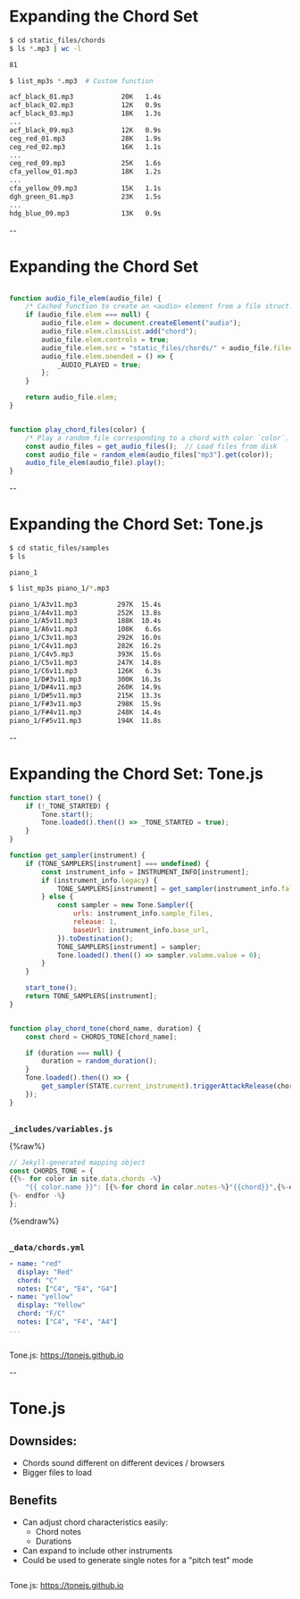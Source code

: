 # Expanding the Chord Set

```bash
$ cd static_files/chords
$ ls *.mp3 | wc -l
```

```txt
81
```

```bash
$ list_mp3s *.mp3  # Custom function
```

```txt
acf_black_01.mp3            20K   1.4s
acf_black_02.mp3            12K   0.9s
acf_black_03.mp3            18K   1.3s
...
acf_black_09.mp3            12K   0.9s
ceg_red_01.mp3              28K   1.9s
ceg_red_02.mp3              16K   1.1s
...
ceg_red_09.mp3              25K   1.6s
cfa_yellow_01.mp3           18K   1.2s
...
cfa_yellow_09.mp3           15K   1.1s
dgh_green_01.mp3            23K   1.5s
...
hdg_blue_09.mp3             13K   0.9s
```

--

# Expanding the Chord Set

```js

function audio_file_elem(audio_file) {
    /* Cached function to create an <audio> element from a file struct. */
    if (audio_file.elem === null) {
        audio_file.elem = document.createElement("audio");
        audio_file.elem.classList.add("chord");
        audio_file.elem.controls = true;
        audio_file.elem.src = "static_files/chords/" + audio_file.filename;
        audio_file.elem.onended = () => {
            _AUDIO_PLAYED = true;
        };
    }

    return audio_file.elem;
}


function play_chord_files(color) {
    /* Play a random file corresponding to a chord with color `color`. */
    const audio_files = get_audio_files();  // Load files from disk
    const audio_file = random_elem(audio_files["mp3"].get(color));
    audio_file_elem(audio_file).play();
}
```

--

# Expanding the Chord Set: Tone.js

```bash
$ cd static_files/samples
$ ls
```

```text
piano_1
```

```bash
$ list_mp3s piano_1/*.mp3
```

```txt
piano_1/A3v11.mp3          297K  15.4s
piano_1/A4v11.mp3          252K  13.8s
piano_1/A5v11.mp3          188K  10.4s
piano_1/A6v11.mp3          108K   6.6s
piano_1/C3v11.mp3          292K  16.0s
piano_1/C4v11.mp3          282K  16.2s
piano_1/C4v5.mp3           393K  15.6s
piano_1/C5v11.mp3          247K  14.8s
piano_1/C6v11.mp3          126K   6.3s
piano_1/D#3v11.mp3         300K  16.3s
piano_1/D#4v11.mp3         260K  14.9s
piano_1/D#5v11.mp3         215K  13.3s
piano_1/F#3v11.mp3         298K  15.9s
piano_1/F#4v11.mp3         248K  14.4s
piano_1/F#5v11.mp3         194K  11.8s
```

--

# Expanding the Chord Set: Tone.js

```js
function start_tone() {
    if (!_TONE_STARTED) {
        Tone.start();
        Tone.loaded().then(() => _TONE_STARTED = true);
    }
}

function get_sampler(instrument) {
    if (TONE_SAMPLERS[instrument] === undefined) {
        const instrument_info = INSTRUMENT_INFO[instrument];
        if (instrument_info.legacy) {
            TONE_SAMPLERS[instrument] = get_sampler(instrument_info.fallback);
        } else {
            const sampler = new Tone.Sampler({
                urls: instrument_info.sample_files,
                release: 1,
                baseUrl: instrument_info.base_url,
            }).toDestination();
            TONE_SAMPLERS[instrument] = sampler;
            Tone.loaded().then(() => sampler.volume.value = 0);
        }
    }

    start_tone();
    return TONE_SAMPLERS[instrument];
}

```
<!-- .element: class="fragment disappearing-fragment nospace-fragment fade-out" data-fragment-index="0"-->

```js

function play_chord_tone(chord_name, duration) {
    const chord = CHORDS_TONE[chord_name];

    if (duration === null) {
        duration = random_duration();
    }
    Tone.loaded().then(() => {
        get_sampler(STATE.current_instrument).triggerAttackRelease(chord, duration);
    });
}
```
<br/>

<div class="fragment disappearing-fragment nospace-fragment fade-in"
     data-fragment-index="0">
<b><tt>_includes/variables.js</tt></b>

{%raw%}
```js
// Jekyll-generated mapping object
const CHORDS_TONE = {
{{%- for color in site.data.chords -%}
    "{{ color.name }}": [{%-for chord in color.notes-%}"{{chord}}",{%-endfor-%}],
{%- endfor -%}
};

```
{%endraw%}
</div>
<br/>

<div class="fragment disappearing-fragment nospace-fragment fade-in"
     data-fragment-index="0">
<b><tt>_data/chords.yml</tt></b>

```yaml
- name: "red"
  display: "Red"
  chord: "C"
  notes: ["C4", "E4", "G4"]
- name: "yellow"
  display: "Yellow"
  chord: "F/C"
  notes: ["C4", "F4", "A4"]
...
```
</div>

<div style="margin-top: 2em">Tone.js: <a href="https://tonejs.github.io/">https://tonejs.github.io</a></div>

--

# Tone.js

## Downsides:

- Chords sound different on different devices / browsers
- Bigger files to load

## Benefits

- Can adjust chord characteristics easily:
    - Chord notes
    - Durations
- Can expand to include other instruments
- Could be used to generate single notes for a "pitch test" mode

<div style="margin-top:2em">Tone.js: <a href="https://tonejs.github.io/">https://tonejs.github.io</a></div>
